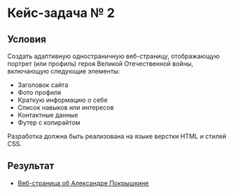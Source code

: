# Кейс-задача № 2
## Условия
Создать адаптивную одностраничную веб-страницу, отображающую портрет (или профиль) героя Великой Отечественной войны, включающую следующие элементы:

- Заголовок сайта
- Фото профиля
- Краткую информацию о себе
- Список навыков или интересов
- Контактные данные
- Футер с копирайтом

Разработка должна быть реализована на языке верстки HTML и стилей CSS.

## Результат
- [Веб-страница об Александре Покрышкине](./index.html)